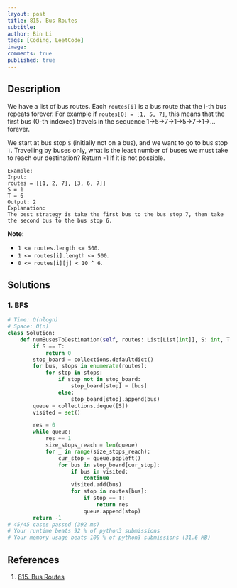 ```yaml
---
layout: post
title: 815. Bus Routes
subtitle: 
author: Bin Li
tags: [Coding, LeetCode]
image: 
comments: true
published: true
---
```


## Description

We have a list of bus routes. Each `routes[i]` is a bus route that the i-th bus repeats forever. For example if `routes[0] = [1, 5, 7]`, this means that the first bus (0-th indexed) travels in the sequence 1->5->7->1->5->7->1->... forever.

We start at bus stop `S` (initially not on a bus), and we want to go to bus stop `T`. Travelling by buses only, what is the least number of buses we must take to reach our destination? Return -1 if it is not possible.

```
Example:
Input: 
routes = [[1, 2, 7], [3, 6, 7]]
S = 1
T = 6
Output: 2
Explanation: 
The best strategy is take the first bus to the bus stop 7, then take the second bus to the bus stop 6.
```

**Note:**

- `1 <= routes.length <= 500`.
- `1 <= routes[i].length <= 500`.
- `0 <= routes[i][j] < 10 ^ 6`.


## Solutions
### 1. BFS

```python
# Time: O(nlogn)
# Space: O(n)
class Solution:
    def numBusesToDestination(self, routes: List[List[int]], S: int, T: int) -> int:
        if S == T:
            return 0
        stop_board = collections.defaultdict()
        for bus, stops in enumerate(routes):
            for stop in stops:
                if stop not in stop_board:
                    stop_board[stop] = [bus]
                else:
                    stop_board[stop].append(bus)
        queue = collections.deque([S])
        visited = set()

        res = 0
        while queue:
            res += 1
            size_stops_reach = len(queue)
            for _ in range(size_stops_reach):
                cur_stop = queue.popleft()
                for bus in stop_board[cur_stop]:
                    if bus in visited:
                        continue
                    visited.add(bus)
                    for stop in routes[bus]:
                        if stop == T:
                            return res
                        queue.append(stop)
        return -1
# 45/45 cases passed (392 ms)
# Your runtime beats 92 % of python3 submissions
# Your memory usage beats 100 % of python3 submissions (31.6 MB)
```

## References
1. [815. Bus Routes](https://leetcode.com/problems/bus-routes/description/)